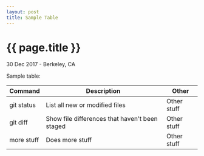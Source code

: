 ```yaml
---
layout: post
title: Sample Table
---
```


{{ page.title }}
================

<p class="meta">30 Dec 2017 - Berkeley, CA</p>

Sample table:

| Command | Description | Other |
| --- | --- | --- |
| git status | List all new or modified files | Other stuff|
| git diff | Show file differences that haven't been staged | Other stuff |
| more stuff | Does more stuff | Other stuff |
